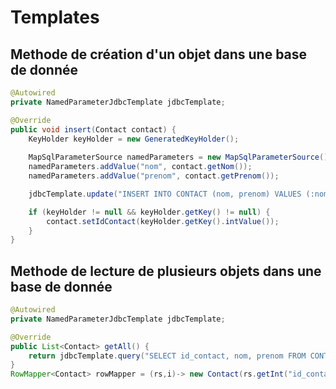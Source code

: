 # Templates

## Methode de création d'un objet dans une base de donnée

```java
@Autowired
private NamedParameterJdbcTemplate jdbcTemplate;

@Override
public void insert(Contact contact) {
	KeyHolder keyHolder = new GeneratedKeyHolder();
	
	MapSqlParameterSource namedParameters = new MapSqlParameterSource();
	namedParameters.addValue("nom", contact.getNom());
	namedParameters.addValue("prenom", contact.getPrenom());

	jdbcTemplate.update("INSERT INTO CONTACT (nom, prenom) VALUES (:nom,:prenom)", namedParameters, keyHolder);

	if (keyHolder != null && keyHolder.getKey() != null) {
		contact.setIdContact(keyHolder.getKey().intValue());
	}
}
```
## Methode de lecture de plusieurs objets dans une base de donnée

```java
@Autowired
private NamedParameterJdbcTemplate jdbcTemplate;

@Override
public List<Contact> getAll() {
	return jdbcTemplate.query("SELECT id_contact, nom, prenom FROM CONTACT", rowMapper);
}
RowMapper<Contact> rowMapper = (rs,i)-> new Contact(rs.getInt("id_contact"),rs.getString("nom"),rs.getString("prenom"));
```
